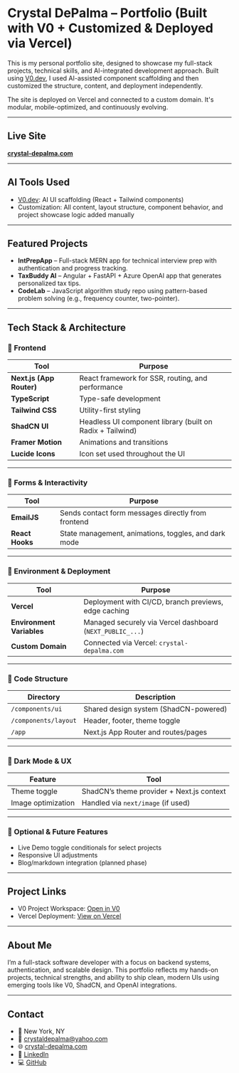 # Crystal DePalma – Portfolio (Built with V0 + Customized & Deployed via Vercel)

This is my personal portfolio site, designed to showcase my full-stack projects, technical skills, and AI-integrated development approach. Built using [V0.dev](https://v0.dev), I used AI-assisted component scaffolding and then customized the structure, content, and deployment independently.

The site is deployed on Vercel and connected to a custom domain. It's modular, mobile-optimized, and continuously evolving.

---

## Live Site

 **[crystal-depalma.com](https://crystal-depalma.com)**

---

## AI Tools Used

- [V0.dev](https://v0.dev): AI UI scaffolding (React + Tailwind components)
- Customization: All content, layout structure, component behavior, and project showcase logic added manually

---

## Featured Projects

- **IntPrepApp** – Full-stack MERN app for technical interview prep with authentication and progress tracking.
- **TaxBuddy AI** – Angular + FastAPI + Azure OpenAI app that generates personalized tax tips.
- **CodeLab** – JavaScript algorithm study repo using pattern-based problem solving (e.g., frequency counter, two-pointer).

---

## Tech Stack & Architecture

### 🔹 Frontend

| Tool | Purpose |
|------|---------|
| **Next.js (App Router)** | React framework for SSR, routing, and performance |
| **TypeScript** | Type-safe development |
| **Tailwind CSS** | Utility-first styling |
| **ShadCN UI** | Headless UI component library (built on Radix + Tailwind) |
| **Framer Motion** | Animations and transitions |
| **Lucide Icons** | Icon set used throughout the UI |

---

### 🔹 Forms & Interactivity

| Tool | Purpose |
|------|---------|
| **EmailJS** | Sends contact form messages directly from frontend |
| **React Hooks** | State management, animations, toggles, and dark mode |

---

### 🔹 Environment & Deployment

| Tool | Purpose |
|------|---------|
| **Vercel** | Deployment with CI/CD, branch previews, edge caching |
| **Environment Variables** | Managed securely via Vercel dashboard (`NEXT_PUBLIC_...`) |
| **Custom Domain** | Connected via Vercel: `crystal-depalma.com` |

---

### 🔹 Code Structure

| Directory | Description |
|-----------|-------------|
| `/components/ui` | Shared design system (ShadCN-powered) |
| `/components/layout` | Header, footer, theme toggle |
| `/app` | Next.js App Router and routes/pages |

---

### 🔹 Dark Mode & UX

| Feature | Tool |
|---------|------|
| Theme toggle | ShadCN’s theme provider + Next.js context |
| Image optimization | Handled via `next/image` (if used) |

---

### 🔮 Optional & Future Features

- Live Demo toggle conditionals for select projects
- Responsive UI adjustments
- Blog/markdown integration (planned phase)

---

## Project Links

- V0 Project Workspace: [Open in V0](https://v0.dev/chat/projects/CfSAhf6msxa)
- Vercel Deployment: [View on Vercel](https://vercel.com/crystal-depalmas-projects/v0-crystal-depalma-portfolio)

---

## About Me

I’m a full-stack software developer with a focus on backend systems, authentication, and scalable design. This portfolio reflects my hands-on projects, technical strengths, and ability to ship clean, modern UIs using emerging tools like V0, ShadCN, and OpenAI integrations.

---

## Contact

- 📍 New York, NY  
- 📧 crystaldepalma@yahoo.com  
- 🌐 [crystal-depalma.com](https://crystal-depalma.com)  
- 💼 [LinkedIn](https://linkedin.com/in/crystal-depalma-496710304)  
- 💻 [GitHub](https://github.com/cdepalma32)